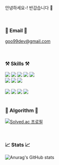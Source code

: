 안녕하세요-! 반갑습니다 🤗

<br/>

### 📮 Email 📮

goo99dev@gmail.com

<br/>

### ⚒️ Skills ⚒️

<img src="https://img.shields.io/badge/Spring-white?style=flat&logo=Spring&logoColor=6DB33F"/>
<img src="https://img.shields.io/badge/SpringBoot-white?style=flat&logo=SpringBoot&logoColor=6DB33F"/>
<img src="https://img.shields.io/badge/Gradle-white?style=flat&logo=Gradle&logoColor=02303A"/>
<img src="https://img.shields.io/badge/Java-white?style=flat&logo=OpenJDK&logoColor=000000"/>
<img src="https://img.shields.io/badge/nestjs-white?style=flat&logo=NestJS&logoColor=#E0234E"/>


<br/>

<img src="https://img.shields.io/badge/MySQL-white?style=flat&logo=mysql&logoColor=4479A1"/>
<img src="https://img.shields.io/badge/MariaDB-white?style=flat&logo=MariaDB&logoColor=003545"/>
<img src="https://img.shields.io/badge/MongoDB-white?style=flat&logo=mongodb&logoColor=47A248"/>
<br/><br/>

<img src="https://img.shields.io/badge/AWS-white?style=flat&logo=AmazonWebServices&logoColor=232F3E"/>
<img src="https://img.shields.io/badge/EC2-white?style=flat&logo=AmazonEC2&logoColor=FF9900"/>
<img src="https://img.shields.io/badge/RDS-white?style=flat&logo=AmazonRDS&logoColor=527FFF"/>
<img src="https://img.shields.io/badge/S3-white?style=flat&logo=AmazonS3&logoColor=569A31"/>

<br/>

<br/>

### 👾 Algorithm 👾

[![Solved.ac 프로필](http://mazassumnida.wtf/api/v2/generate_badge?boj=jgoo99)](https://solved.ac/jgoo99)

<br/>

### 📈 Stats 📈

![Anurag's GitHub stats](https://github-readme-stats.vercel.app/api?username=jgoo99&show_icons=true&theme=nord)


</div>
